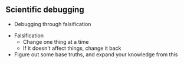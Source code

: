 Scientific debugging
--------------------

  * Debugging through falsification

<aside class="notes">

  * Falsification
    * Change one thing at a time
    * If it doesn't affect things, change it back
  * Figure out some base truths, and expand your knowledge from this

</aside>

